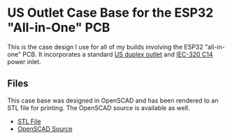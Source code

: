 # US Outlet Case Base for the ESP32 "All-in-One" PCB

This is the case design I use for all of my builds involving the ESP32 "all-in-one" PCB. It incorporates a 
standard [US duplex outlet](https://www.homedepot.com/p/Leviton-15-Amp-Residential-Grade-Grounding-Duplex-Outlet-White-R52-05320-00W/202066670) and [IEC-320 C14](https://www.aliexpress.com/item/32815198325.html) power inlet.



## Files

This case base was designed in OpenSCAD and has been rendered to an STL file for printing. The OpenSCAD source is available as well.

- [STL File](Case%20Base%20-%20US%20Outlet%20AIO%20v0.1.stl)
- [OpenSCAD Source](Case%20Base%20-%20US%20Outlet%20AIO%20v0.1.scad)

